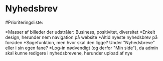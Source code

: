# Nyhedsbrev
#Prioriteringsliste:


*Masser af billeder der udstråler: Business, positivitet, diversitet
*Enkelt design, herunder nem navigation på website
*Altid nyeste nyhedsbrev på forsiden
*Søgefunktion, men hvor skal den ligge? Under "Nyhedsbreve" eller i sin egen fane?
*Log-in nødvendigt (og derfor "Min side"), da admin skal kunne redigere i nyhedsbrevene, herunder upload af nye


